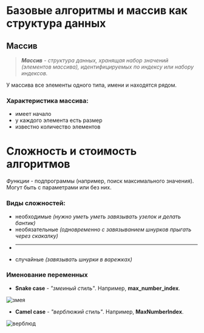 # Базовые алгоритмы и массив как структура данных #

## Массив ##
>*__Массив__ - структура данных, хранящая набор значений (элементов массива), идентифицируемых по индексу или набору индексов.*

У массива все элементы одного типа, имени и находятся рядом.

### Характеристика массива:
* имеет начало
* у каждого элемента есть размер
* известно количество элементов


# Сложность и стоимость алгоритмов #

*Функции* - подпрограммы (например, поиск максимального значения). Могут быть с параметрами или без них.

### Виды сложностей:
* необходимые *(нужно уметь уметь завязывать узелок и делать бантик)*
* необязательные *(одновременно с завязыванием шнурков прыгать через скакалку)*
* -----
* случайные *(завязывать шнурки в варежках)*

### Именование переменных

* __Snake case__ - *"змеиный стиль"*. Например, **max_number_index**.

![змея](566.jpg)

* __Camel case__ - *"верблюжий стиль"*. Например, **MaxNumberIndex**.

![верблюд](422.jpg)